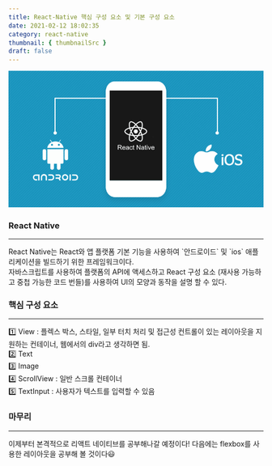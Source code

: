 ```yaml
---
title: React-Native 핵심 구성 요소 및 기본 구성 요소
date: 2021-02-12 18:02:35
category: react-native
thumbnail: { thumbnailSrc }
draft: false
---
```

![react-native](./img/react-native-desc.png)

### React Native
<hr>
React Native는 React와 앱 플랫폼 기본 기능을 사용하여 `안드로이드` 및 `ios` 애플리케이션을 빌드하기 위한 프레임워크이다. <br>
자바스크립트를 사용하여 플랫폼의 API에 액세스하고 React 구성 요소 (재사용 가능하고 중첩 가능한 코드 번들)를 사용하여 UI의 모양과 동작을 설명 할 수 있다.

### 핵심 구성 요소
<hr>
1️⃣ View : 플렉스 박스, 스타일, 일부 터치 처리 및 접근성 컨트롤이 있는 레이아웃을 지원하는 컨테이너, 웹에서의 div라고 생각하면 됨. <br>
2️⃣ Text <br>
3️⃣ Image <br>
4️⃣ ScrollView : 일반 스크롤 컨테이너 <br>
5️⃣ TextInput : 사용자가 텍스트를 입력할 수 있음 <br>

### 마무리
<hr>
이제부터 본격적으로 리액트 네이티브를 공부해나갈 예정이다! 다음에는 flexbox를 사용한 레이아웃을 공부해 볼 것이다😃
